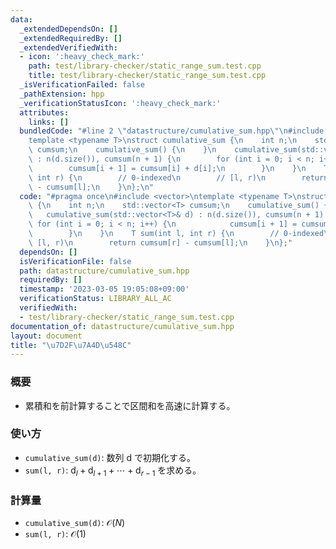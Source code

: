 ```yaml
---
data:
  _extendedDependsOn: []
  _extendedRequiredBy: []
  _extendedVerifiedWith:
  - icon: ':heavy_check_mark:'
    path: test/library-checker/static_range_sum.test.cpp
    title: test/library-checker/static_range_sum.test.cpp
  _isVerificationFailed: false
  _pathExtension: hpp
  _verificationStatusIcon: ':heavy_check_mark:'
  attributes:
    links: []
  bundledCode: "#line 2 \"datastructure/cumulative_sum.hpp\"\n#include <vector>\n\
    template <typename T>\nstruct cumulative_sum {\n    int n;\n    std::vector<T>\
    \ cumsum;\n    cumulative_sum() {\n    }\n    cumulative_sum(std::vector<T>& d)\
    \ : n(d.size()), cumsum(n + 1) {\n        for (int i = 0; i < n; i++) {\n    \
    \        cumsum[i + 1] = cumsum[i] + d[i];\n        }\n    }\n    T sum(int l,\
    \ int r) {\n        // 0-indexed\n        // [l, r)\n        return cumsum[r]\
    \ - cumsum[l];\n    }\n};\n"
  code: "#pragma once\n#include <vector>\ntemplate <typename T>\nstruct cumulative_sum\
    \ {\n    int n;\n    std::vector<T> cumsum;\n    cumulative_sum() {\n    }\n \
    \   cumulative_sum(std::vector<T>& d) : n(d.size()), cumsum(n + 1) {\n       \
    \ for (int i = 0; i < n; i++) {\n            cumsum[i + 1] = cumsum[i] + d[i];\n\
    \        }\n    }\n    T sum(int l, int r) {\n        // 0-indexed\n        //\
    \ [l, r)\n        return cumsum[r] - cumsum[l];\n    }\n};"
  dependsOn: []
  isVerificationFile: false
  path: datastructure/cumulative_sum.hpp
  requiredBy: []
  timestamp: '2023-03-05 19:05:08+09:00'
  verificationStatus: LIBRARY_ALL_AC
  verifiedWith:
  - test/library-checker/static_range_sum.test.cpp
documentation_of: datastructure/cumulative_sum.hpp
layout: document
title: "\u7D2F\u7A4D\u548C"
---
```


### 概要
- 累積和を前計算することで区間和を高速に計算する。
  
### 使い方
- `cumulative_sum(d)`: 数列 $\mathrm d$ で初期化する。
- `sum(l, r)`: $\mathrm d_l + \mathrm d_{l+1} + \cdots +\mathrm d_{r-1}$ を求める。
  
### 計算量
- `cumulative_sum(d)`: $\mathcal O(N)$
- `sum(l, r)`: $\mathcal O(1)$